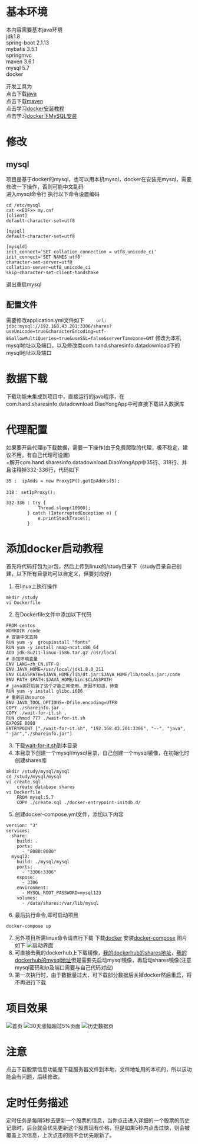 # 基本环境
本内容需要基本java环境   
jdk1.8   
spring-boot 2.1.13   
mybatis 3.5.1   
springmvc    
maven 3.6.1   
mysql 5.7    
docker   
    
开发工具为   
点击下载[java](https://www.oracle.com/technetwork/java/javase/downloads/index.html)   
点击下载[maven](http://maven.apache.org/)    
点击学习[docker安装教程](https://www.runoob.com/docker/docker-tutorial.html)    
点击学习[docker下MySQL安装](https://www.runoob.com/docker/docker-install-mysql.html)    
    
# 修改    
## mysql
项目是基于docker的mysql，也可以用本机mysql，docker在安装完mysql，需要修改一下操作，否则可能中文乱码   
进入mysql命令行 执行以下命令设置编码   
```
cd /etc/mysql   
cat <<EOF>> my.cnf
[client]
default-character-set=utf8
 
[mysql]
default-character-set=utf8

[mysqld]
init_connect='SET collation_connection = utf8_unicode_ci'
init_connect='SET NAMES utf8'
character-set-server=utf8
collation-server=utf8_unicode_ci
skip-character-set-client-handshake

```
退出重启mysql    
   
## 配置文件   
需要修改application.yml文件如下
`    url: jdbc:mysql://192.168.43.201:3306/shares?useUnicode=true&characterEncoding=utf-8&allowMultiQueries=true&useSSL=false&serverTimezone=GMT`
修改为本机mysql地址以及端口，以及修改类com.hand.sharesinfo.datadownload下的mysql地址以及端口

# 数据下载
下载功能未集成到项目中，直接运行的java程序，在com.hand.sharesinfo.datadownload.DiaoYongApp中可直接下载进入数据库

# 代理配置
如果要开启代理ip下载数据，需要一下操作(由于免费爬取的代理，极不稳定，建议不用，有自己代理可设置)  
+解开com.hand.sharesinfo.datadownload.DiaoYongApp中35行、318行、并且注释掉332-336行，代码如下
```
35 :  ipAdds = new ProxyIP().getIpAddrs(5);

318： setIpProxy();

332-336 : try {
            Thread.sleep(10000);
        } catch (InterruptedException e) {
            e.printStackTrace();
        }
```
# 添加docker启动教程
首先将代码打包为jar包，然后上传到linux的/study目录下（study目录自己创建，以下所有目录均可以自定义，但要对应好）
1. 在linux上执行操作
```
mkdir /study
vi Dockerfile
```
2. 在Dockerfile文件中添加以下代码
```
FROM centos
WORKDIR /code
# 安装中文支持
RUN yum -y  groupinstall "fonts"
RUN yum -y install nmap-ncat.x86_64
ADD jdk-8u211-linux-i586.tar.gz /usr/local
# 添加环境变量
ENV LANG=zh_CN.UTF-8
ENV JAVA_HOME=/usr/local/jdk1.8.0_211
ENV CLASSPATH=$JAVA_HOME/lib/dt.jar:$JAVA_HOME/lib/tools.jar:/code
ENV PATH $PATH:$JAVA_HOME/bin:$CLASSPATH
# java装好后装了这个才能正常使用，原因不知道，待查
RUN yum -y install glibc.i686
# 重新启动source
ENV JAVA_TOOL_OPTIONS=-Dfile.encoding=UTF8
COPY ./shareinfo.jar .
COPY ./wait-for-it.sh .
RUN chmod 777 ./wait-for-it.sh
EXPOSE 8080
ENTRYPOINT ["./wait-for-it.sh", "192.168.43.201:3306", "--", "java", "-jar","./shareinfo.jar"]
```
3. 下载[wait-for-it.sh](https://github.com/vishnubob/wait-for-it)到本目录
4. 本目录下创建一个mysql/mysql目录，自己创建一个mysql镜像，在初始化时创建shares库
```
mkdir /study/mysql/mysql
cd /study/mysql/mysql
vi create.sql
    create database shares
vi Dockerfile
    FROM mysql:5.7
    COPY ./create.sql ./docker-entrypoint-initdb.d/
```
5. 创建docker-compose.yml文件，添加以下内容
```
version: "3"
services:
  share:
    build: .
    ports:
      - "8080:8080"
  mysql2:
    build: ./mysql/mysql
    ports:
      - "3306:3306"
    expose:
      - 3306
    environment:
      - MYSQL_ROOT_PASSWORD=mysql123
    volumes:
      - /data/shares:/var/lib/mysql
```
6. 最后执行命令,即可启动项目
```
docker-compose up
```
7. 另外项目所需linux命令请自行下载
下载[docker](https://www.runoob.com/docker/docker-tutorial.html)
安装[docker-compose](https://docs.docker.com/compose/install/)
图片如下
![启动界面](https://github.com/studyouou/markdown/blob/master/1562749281(1).png)
8. 可直接去我的dockerhub上下载镜像，[我的dockerhub的shares地址](https://cloud.docker.com/repository/docker/304489914/share_info)，[我的dockerhub的mysql地址](https://cloud.docker.com/repository/docker/304489914/shares_mysql)但是需要先启动mysql镜像，再启动shares镜像(注意mysql密码和ip及端口需要与自己代码对应)
9. 第一次执行时，由于数据量过大，可下载部分数据后关掉docker然后重启，将不再进行下载
# 项目效果   
![首页](https://github.com/studyouou/markdown/blob/master/1562518516(1).png) 
![30天涨幅超过5%页面](https://github.com/studyouou/markdown/blob/master/1562518575(1).png) 
![历史数据页](https://github.com/studyouou/markdown/blob/master/1562518627(1).png) 

# 注意
点击下载股票信息功能是下载服务器文件到本地，文件地址用的本机的，所以该功能会有问题，后续修改。

# 定时任务描述    
定时任务是每隔5秒去更新一个股票的信息，当你点击进入详细的一个股票的历史记录时，后台就会优先更新这个股票现有价格，但是如果5秒内点击过快，则会被覆盖上次信息，上次点击的则不会优先跟新了。
